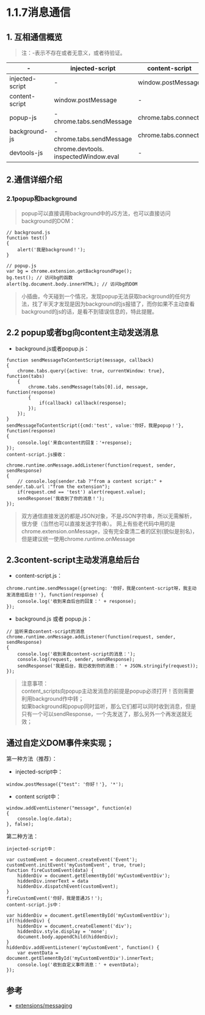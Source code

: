 # 1.1.7消息通信

## 1. 互相通信概览

>注：-表示不存在或者无意义，或者待验证。



|-| injected-script|	content-script|	popup-js|	background-js
|-- |-- |--|--|--|
injected-script|	-|	window.postMessage|	-|	-|
content-script|	window.postMessage|	-	|chrome.runtime.sendMessage| chrome.runtime.connect	|chrome.runtime.sendMessage |chrome.runtime.connect
popup-js|	-	chrome.tabs.sendMessage |chrome.tabs.connect|	-	|chrome.extension. getBackgroundPage()
background-js|	-	chrome.tabs.sendMessage |chrome.tabs.connect|	chrome.extension.getViews	|-
devtools-js|	chrome.devtools. inspectedWindow.eval	|-	|chrome.runtime.sendMessage|	chrome.runtime.sendMessage


## 2.通信详细介绍
### 2.1popup和background
>popup可以直接调用background中的JS方法，也可以直接访问background的DOM：

```
// background.js
function test()
{
	alert('我是background！');
}

// popup.js
var bg = chrome.extension.getBackgroundPage();
bg.test(); // 访问bg的函数
alert(bg.document.body.innerHTML); // 访问bg的DOM
```

>小插曲，今天碰到一个情况，发现popup无法获取background的任何方法，找了半天才发现是因为background的js报错了，而你如果不主动查看background的js的话，是看不到错误信息的，特此提醒。



## 2.2 popup或者bg向content主动发送消息
- background.js或者popup.js：

```
function sendMessageToContentScript(message, callback)
{
	chrome.tabs.query({active: true, currentWindow: true}, function(tabs)
	{
		chrome.tabs.sendMessage(tabs[0].id, message, function(response)
		{
			if(callback) callback(response);
		});
	});
}
sendMessageToContentScript({cmd:'test', value:'你好，我是popup！'}, function(response)
{
	console.log('来自content的回复：'+response);
});
content-script.js接收：

chrome.runtime.onMessage.addListener(function(request, sender, sendResponse)
{
	// console.log(sender.tab ?"from a content script:" + sender.tab.url :"from the extension");
	if(request.cmd == 'test') alert(request.value);
	sendResponse('我收到了你的消息！');
});
```

>双方通信直接发送的都是JSON对象，不是JSON字符串，所以无需解析，很方便（当然也可以直接发送字符串）。
>网上有些老代码中用的是chrome.extension.onMessage，没有完全查清二者的区别(貌似是别名)，但是建议统一使用chrome.runtime.onMessage

## 2.3content-script主动发消息给后台

- content-script.js：
```
chrome.runtime.sendMessage({greeting: '你好，我是content-script呀，我主动发消息给后台！'}, function(response) {
	console.log('收到来自后台的回复：' + response);
});
```
- background.js 或者 popup.js：
```
// 监听来自content-script的消息
chrome.runtime.onMessage.addListener(function(request, sender, sendResponse)
{
	console.log('收到来自content-script的消息：');
	console.log(request, sender, sendResponse);
	sendResponse('我是后台，我已收到你的消息：' + JSON.stringify(request));
});
```
>注意事项：  
content_scripts向popup主动发消息的前提是popup必须打开！否则需要利用background作中转；  
如果background和popup同时监听，那么它们都可以同时收到消息，但是只有一个可以sendResponse，一个先发送了，那么另外一个再发送就无效；  

## 通过自定义DOM事件来实现；
第一种方法（推荐）：

- injected-script中：
```
window.postMessage({"test": '你好！'}, '*');
```

- content script中：

```
window.addEventListener("message", function(e)
{
	console.log(e.data);
}, false);

```


第二种方法：

```
injected-script中：

var customEvent = document.createEvent('Event');
customEvent.initEvent('myCustomEvent', true, true);
function fireCustomEvent(data) {
	hiddenDiv = document.getElementById('myCustomEventDiv');
	hiddenDiv.innerText = data
	hiddenDiv.dispatchEvent(customEvent);
}
fireCustomEvent('你好，我是普通JS！');
content-script.js中：

var hiddenDiv = document.getElementById('myCustomEventDiv');
if(!hiddenDiv) {
	hiddenDiv = document.createElement('div');
	hiddenDiv.style.display = 'none';
	document.body.appendChild(hiddenDiv);
}
hiddenDiv.addEventListener('myCustomEvent', function() {
	var eventData = document.getElementById('myCustomEventDiv').innerText;
	console.log('收到自定义事件消息：' + eventData);
});
```


## 参考
- [extensions/messaging](https://developer.chrome.com/extensions/messaging)
